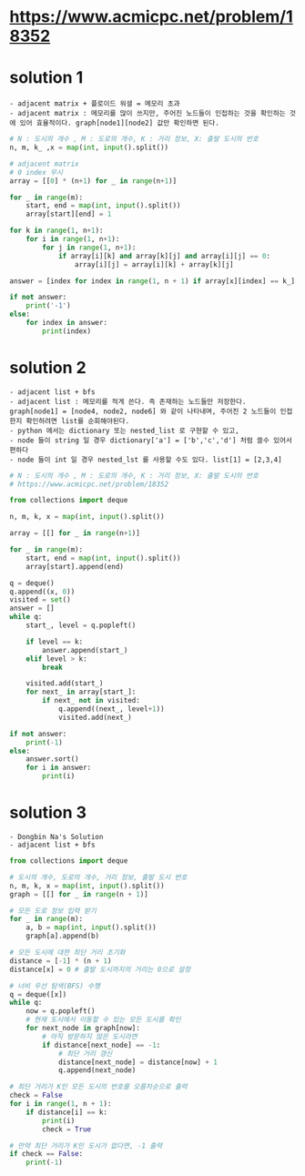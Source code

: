 # https://www.acmicpc.net/problem/18352

# solution 1 
    - adjacent matrix + 플로이드 워셜 = 메모리 초과
    - adjacent matrix : 메모리를 많이 쓰지만, 주어진 노드들이 인접하는 것을 확인하는 것에 있어 효율적이다. graph[node1][node2] 값만 확인하면 된다.
```python
# N : 도시의 개수 , M : 도로의 개수, K : 거리 정보, X: 출발 도시의 번호
n, m, k_ ,x = map(int, input().split())

# adjacent matrix
# 0 index 무시
array = [[0] * (n+1) for _ in range(n+1)]

for _ in range(m):
    start, end = map(int, input().split())
    array[start][end] = 1

for k in range(1, n+1):
    for i in range(1, n+1):
        for j in range(1, n+1):
            if array[i][k] and array[k][j] and array[i][j] == 0:
                array[i][j] = array[i][k] + array[k][j]

answer = [index for index in range(1, n + 1) if array[x][index] == k_]

if not answer:
    print('-1')
else:
    for index in answer:
        print(index)
```

# solution 2 
    - adjacent list + bfs
    - adjacent list : 메모리를 적게 쓴다. 즉 존재하는 노드들만 저장한다. graph[node1] = [node4, node2, node6] 와 같이 나타내며, 주어진 2 노드들이 인접한지 확인하려면 list를 순회해야된다.
    - python 에서는 dictionary 또는 nested_list 로 구현할 수 있고, 
    - node 들이 string 일 경우 dictionary['a'] = ['b','c','d'] 처럼 쓸수 있어서 편하다
    - node 들이 int 일 경우 nested_lst 를 사용할 수도 있다. list[1] = [2,3,4] 
```python
# N : 도시의 개수 , M : 도로의 개수, K : 거리 정보, X: 출발 도시의 번호
# https://www.acmicpc.net/problem/18352

from collections import deque

n, m, k, x = map(int, input().split())

array = [[] for _ in range(n+1)]

for _ in range(m):
    start, end = map(int, input().split())
    array[start].append(end)

q = deque()
q.append((x, 0))
visited = set()
answer = []
while q:
    start_, level = q.popleft()

    if level == k:
        answer.append(start_)
    elif level > k:
        break

    visited.add(start_)
    for next_ in array[start_]:
        if next_ not in visited:
            q.append((next_, level+1))
            visited.add(next_)

if not answer:
    print(-1)
else:
    answer.sort()
    for i in answer:
        print(i)
```

# solution 3  
    - Dongbin Na's Solution
    - adjacent list + bfs
```python
from collections import deque

# 도시의 개수, 도로의 개수, 거리 정보, 출발 도시 번호
n, m, k, x = map(int, input().split())
graph = [[] for _ in range(n + 1)]

# 모든 도로 정보 입력 받기
for _ in range(m):
    a, b = map(int, input().split())
    graph[a].append(b)

# 모든 도시에 대한 최단 거리 초기화
distance = [-1] * (n + 1)
distance[x] = 0 # 출발 도시까지의 거리는 0으로 설정

# 너비 우선 탐색(BFS) 수행
q = deque([x])
while q:
    now = q.popleft()
    # 현재 도시에서 이동할 수 있는 모든 도시를 확인
    for next_node in graph[now]:
        # 아직 방문하지 않은 도시라면
        if distance[next_node] == -1:
            # 최단 거리 갱신
            distance[next_node] = distance[now] + 1
            q.append(next_node)

# 최단 거리가 K인 모든 도시의 번호를 오름차순으로 출력
check = False
for i in range(1, n + 1):
    if distance[i] == k:
        print(i)
        check = True

# 만약 최단 거리가 K인 도시가 없다면, -1 출력
if check == False:
    print(-1)
```